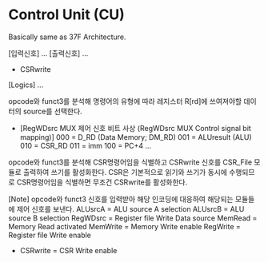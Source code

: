 # Control Unit (CU)
Basically same as 37F Architecture.

[입력신호]
...
[출력신호]
...
+ CSRwrite

[Logics]
...

opcode와 funct3를 분석해 명령어의 유형에 따라 레지스터 R[rd]에 쓰여져야할 데이터의 source를 선택한다. 

+ [RegWDsrc MUX 제어 신호 비트 사상 (RegWDsrc MUX Control signal bit mapping)]
000 = D_RD (Data Memory; DM_RD)
001 = ALUresult (ALU)
010 = CSR_RD
011 = imm
100 = PC+4
...

opcode와 funct3를 분석해 CSR명령어임을 식별하고 CSRwrite 신호를 CSR_File 모듈로 출력하여 쓰기를 활성화한다.
CSR은 기본적으로 읽기와 쓰기가 동시에 수행되므로 CSR명령어임을 식별하면 무조건 CSRwrite를 활성화한다. 

[Note]
opcode와 funct3 신호를 입력받아 해당 인코딩에 대응하여 해당되는 모듈들에 제어 신호를 보낸다.
ALUsrcA     = ALU source A selection
ALUsrcB     = ALU source B selection
RegWDsrc    = Register file Write Data source
MemRead     = Memory Read activated
MemWrite    = Memory Write enable
RegWrite    = Register file Write enable
+ CSRwrite    = CSR Write enable